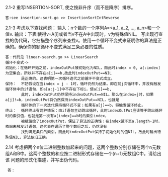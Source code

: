 2.1-2 重写INSERTION-SORT, 使之按非升序（而不是降序）排序。

    答:see insertion-sort.go >> InsertionSortIntReverse

2.1-3 考虑以下查找问题：
    输入：n个数的一个序列A=<a_1, a_2, ..., a_n>和一个值v.
    输出：下表i使得v=A[i]或者当v不在A中出现时，v为特殊值NIL。
    写出现行查找的伪代码，它扫描整个序列来查找v。使用一个循环不变式来证明你的算法是正确的。确保你的额循环不变式满足三条必要的性质。

    答：代码见 linear-search.go >> LinearSearch
    循环不变式->
    初始化：在循环开始之前，indexOutPut被初始化为NIL，而此时index = 0, a[:index]为空集合，所以并不存在a[i]==b,故此时indexOutPut==NIL
           是正确的。这表明第一次循环迭代之前循环不变式成立。
    保持：  不妨假设在当index = j - 1时，循环仍然为结束。即在前j次循环中，并没有触发循环体中的if语句，即a[a:j-1]中不存在下标i，使a[i]==b,
           此时，indexOutPut仍然保持indexOutPut==NIL。那么在index=j时，如果a[j]!=b，indexOutPut将仍然保持indexOutPut==NIL，也就是
           循环体的下一次迭代保持循环式不变；如果有a[j]==b，将触发循环终止。
    终止：  循环终止有两种情况：由if语句主动跳出循环，此时indexOutPut应该等于跳出循环时的索引值，也就是第一次有a[index]==b时的索引index，
           被赋值给了indexOutPut，保证了算法的正确性；在index循环至a.length-1时，依旧未触发if语句，这代表在遍历了整个数组之后，仍然没有
           找到满足条件的索引，而此时indexOutPut保持了初始化时的值NIL，故此时输出特殊值NIL，算法依旧正确。

2.14 考虑把两个n位二进制整数加起来的问题，这两个整数分别存储在两个n元数组A和B中。这两个整数的和应按二进制形式存储在一个(n+1)元数组C中。请给出该
     问题的形式化描述，并写出伪代码。

     答：